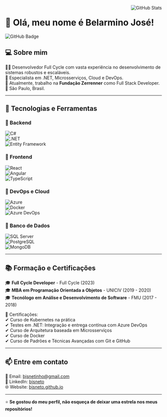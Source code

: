 <img align='right' src="https://github-readme-stats.vercel.app/api?username=bjsneto&show_icons=true&title_color=783c00&text_color=af552e&icon_color=783c00&bg_color=f8efd4&cache_seconds=2300" alt="GitHub Stats">

# 👋 Olá, meu nome é Belarmino José!  

<img src="https://img.shields.io/static/v1?label=Overview&message=BJSNETO&color=f8efd4&style=for-the-badge&logo=GitHub" alt="GitHub Badge">

## 💻 Sobre mim  

👨‍💻 Desenvolvedor Full Cycle com vasta experiência no desenvolvimento de sistemas robustos e escaláveis.  
🚀 Especialista em .NET, Microsserviços, Cloud e DevOps.  
🏢 Atualmente, trabalho na **Fundação Zerrenner** como Full Stack Developer.  
📍 São Paulo, Brasil.  

---

## 🚀 Tecnologias e Ferramentas  

### 🔹 Backend  
![C#](https://img.shields.io/badge/C%23-239120?style=for-the-badge&logo=csharp&logoColor=white)  
![.NET](https://img.shields.io/badge/.NET-512BD4?style=for-the-badge&logo=dotnet&logoColor=white)  
![Entity Framework](https://img.shields.io/badge/Entity%20Framework-512BD4?style=for-the-badge&logo=dotnet&logoColor=white)  

### 🔹 Frontend  
![React](https://img.shields.io/badge/React-20232A?style=for-the-badge&logo=react&logoColor=61DAFB)  
![Angular](https://img.shields.io/badge/Angular-DD0031?style=for-the-badge&logo=angular&logoColor=white)  
![TypeScript](https://img.shields.io/badge/TypeScript-007ACC?style=for-the-badge&logo=typescript&logoColor=white)  

### 🔹 DevOps e Cloud  
![Azure](https://img.shields.io/badge/Microsoft_Azure-0089D6?style=for-the-badge&logo=microsoft-azure&logoColor=white)  
![Docker](https://img.shields.io/badge/Docker-2496ED?style=for-the-badge&logo=docker&logoColor=white)  
![Azure DevOps](https://img.shields.io/badge/Azure%20DevOps-0078D7?style=for-the-badge&logo=azuredevops&logoColor=white)  

### 🔹 Banco de Dados  
![SQL Server](https://img.shields.io/badge/Microsoft%20SQL%20Server-CC2927?style=for-the-badge&logo=microsoft%20sql%20server&logoColor=white)  
![PostgreSQL](https://img.shields.io/badge/PostgreSQL-336791?style=for-the-badge&logo=postgresql&logoColor=white)  
![MongoDB](https://img.shields.io/badge/MongoDB-4EA94B?style=for-the-badge&logo=mongodb&logoColor=white)  

---

## 📚 Formação e Certificações  

🎓 **Full Cycle Developer** - Full Cycle (2023)  
🎓 **MBA em Programação Orientada a Objetos** - UNICIV (2019 - 2020)  
🎓 **Tecnólogo em Análise e Desenvolvimento de Software** - FMU (2017 - 2018)  

📜 Certificações:  
✔ Curso de Kubernetes na prática  
✔ Testes em .NET: Integração e entrega contínua com Azure DevOps  
✔ Curso de Arquitetura baseada em Microsserviços  
✔ Curso de Docker  
✔ Curso de Padrões e Técnicas Avançadas com Git e GitHub  

---

## 📫 Entre em contato  

📧 Email: [bjsnetinho@gmail.com](mailto:bjsnetinho@gmail.com)  
🔗 LinkedIn: [bjsneto](https://www.linkedin.com/in/bjsneto)  
🌐 Website: [bjsneto.github.io](https://bjsneto.github.io/)  

---

⭐ **Se gostou do meu perfil, não esqueça de deixar uma estrela nos meus repositórios!**  
